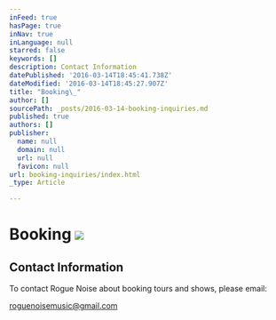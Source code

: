 ```yaml
---
inFeed: true
hasPage: true
inNav: true
inLanguage: null
starred: false
keywords: []
description: Contact Information
datePublished: '2016-03-14T18:45:41.738Z'
dateModified: '2016-03-14T18:45:27.907Z'
title: "Booking\_"
author: []
sourcePath: _posts/2016-03-14-booking-inquiries.md
published: true
authors: []
publisher:
  name: null
  domain: null
  url: null
  favicon: null
url: booking-inquiries/index.html
_type: Article

---
```

# Booking ![](https://s3-us-west-2.amazonaws.com/the-grid-img/p/8afde927302516ae91658c3e5d783aa0781f37b5.jpg)

## Contact Information

To contact Rogue Noise about booking tours and shows, please email:

roguenoisemusic@gmail.com